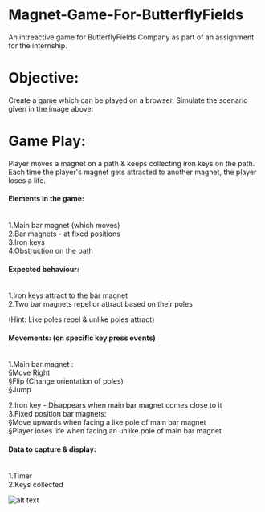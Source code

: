 # Magnet-Game-For-ButterflyFields
An intreactive game for ButterflyFields Company as part of an assignment for the internship.



# Objective:
Create a game which can be played on a browser. Simulate the scenario given in the image above:

# Game Play:
Player moves a magnet on a path & keeps collecting iron keys on the path. Each time the player's magnet gets attracted to another magnet, the player loses a life. <br />

<h4> Elements in the game:</h4> <br />
1.Main bar magnet (which moves) <br />
2.Bar magnets - at fixed positions <br />
3.Iron keys <br />
4.Obstruction on the path <br />

<h4>Expected behaviour:</h4> <br />
1.Iron keys attract to the bar magnet <br />
2.Two bar magnets repel or attract based on their poles <br />

(Hint: Like poles repel & unlike poles attract) <br />

<h4>Movements: (on specific key press events)</h4> <br />
1.Main bar magnet : <br />
§Move Right <br />
§Flip (Change orientation of poles) <br />
§Jump <br />


2.Iron key - Disappears when main bar magnet comes close to it <br />
3.Fixed position bar magnets: <br />
§Move upwards when facing a like pole of main bar magnet <br />
§Player loses life when facing an unlike pole of main bar magnet <br />

<h4>Data to capture & display:</h4> <br />
1.Timer <br />
2.Keys collected <br />

![alt text](https://github.com/speedious/Magnet-Game-For-ButterflyFields/blob/master/Magnet_Game.png)<br />


